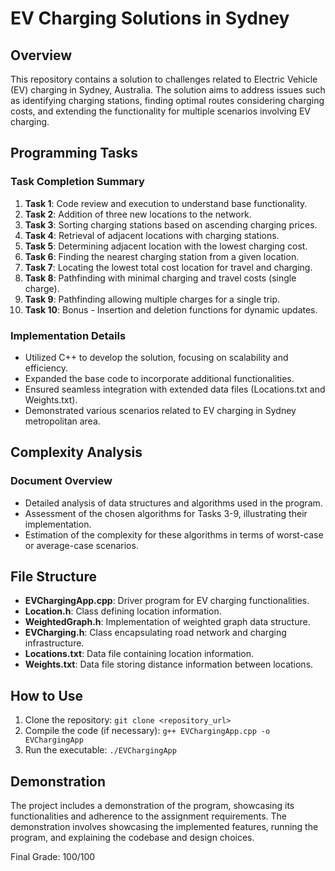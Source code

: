 # EV Charging Solutions in Sydney

## Overview
This repository contains a solution to challenges related to Electric Vehicle (EV) charging in Sydney, Australia. The solution aims to address issues such as identifying charging stations, finding optimal routes considering charging costs, and extending the functionality for multiple scenarios involving EV charging.

## Programming Tasks
### Task Completion Summary
1. **Task 1**: Code review and execution to understand base functionality.
2. **Task 2**: Addition of three new locations to the network.
3. **Task 3**: Sorting charging stations based on ascending charging prices.
4. **Task 4**: Retrieval of adjacent locations with charging stations.
5. **Task 5**: Determining adjacent location with the lowest charging cost.
6. **Task 6**: Finding the nearest charging station from a given location.
7. **Task 7**: Locating the lowest total cost location for travel and charging.
8. **Task 8**: Pathfinding with minimal charging and travel costs (single charge).
9. **Task 9**: Pathfinding allowing multiple charges for a single trip.
10. **Task 10**: Bonus - Insertion and deletion functions for dynamic updates.

### Implementation Details
- Utilized C++ to develop the solution, focusing on scalability and efficiency.
- Expanded the base code to incorporate additional functionalities.
- Ensured seamless integration with extended data files (Locations.txt and Weights.txt).
- Demonstrated various scenarios related to EV charging in Sydney metropolitan area.

## Complexity Analysis
### Document Overview
- Detailed analysis of data structures and algorithms used in the program.
- Assessment of the chosen algorithms for Tasks 3-9, illustrating their implementation.
- Estimation of the complexity for these algorithms in terms of worst-case or average-case scenarios.

## File Structure
- **EVChargingApp.cpp**: Driver program for EV charging functionalities.
- **Location.h**: Class defining location information.
- **WeightedGraph.h**: Implementation of weighted graph data structure.
- **EVCharging.h**: Class encapsulating road network and charging infrastructure.
- **Locations.txt**: Data file containing location information.
- **Weights.txt**: Data file storing distance information between locations.

## How to Use
1. Clone the repository: `git clone <repository_url>`
2. Compile the code (if necessary): `g++ EVChargingApp.cpp -o EVChargingApp`
3. Run the executable: `./EVChargingApp`

## Demonstration

The project includes a demonstration of the program, showcasing its functionalities and adherence to the assignment requirements. The demonstration involves showcasing the implemented features, running the program, and explaining the codebase and design choices.

Final Grade: 100/100
